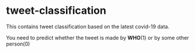 # tweet-classification

This contains tweet classification based on the latest covid-19 data.

You need to predict whether the tweet is made by **WHO**(1) or by some other person(0)
